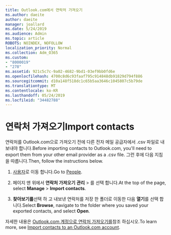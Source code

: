 ```yaml
---
title: Outlook.com에서 연락처 가져오기
ms.author: daeite
author: daeite
manager: joallard
ms.date: 5/24/2019
ms.audience: Admin
ms.topic: article
ROBOTS: NOINDEX, NOFOLLOW
localization_priority: Normal
ms.collection: Adm_O365
ms.custom:
- "8000019"
- "278"
ms.assetid: 921c5c7c-9a02-4682-9bd1-03ef9bb0fd6e
ms.openlocfilehash: 4700c8d6c93faaf795c914848db91829d794f886
ms.sourcegitcommit: d10a148f518dc1c65b5aa3646c1045807c5b79de
ms.translationtype: MT
ms.contentlocale: ko-KR
ms.lasthandoff: 05/24/2019
ms.locfileid: "34482788"
---
```

# <a name="import-contacts"></a><span data-ttu-id="0847a-102">연락처 가져오기</span><span class="sxs-lookup"><span data-stu-id="0847a-102">Import contacts</span></span>

<span data-ttu-id="0847a-103">연락처를 Outlook.com으로 가져오기 전에 다른 전자 메일 공급자에서 .csv 파일로 내보내야 합니다.</span><span class="sxs-lookup"><span data-stu-id="0847a-103">Before importing contacts to Outlook.com, you'll need to export them from your other email provider as a .csv file.</span></span> <span data-ttu-id="0847a-104">그런 후에 다음 지침을 따릅니다.</span><span class="sxs-lookup"><span data-stu-id="0847a-104">Then, follow the instructions below.</span></span>
  
1. <span data-ttu-id="0847a-105">[사용자](https://outlook.live.com/people/)로 이동 합니다.</span><span class="sxs-lookup"><span data-stu-id="0847a-105">Go to [People](https://outlook.live.com/people/).</span></span>

2. <span data-ttu-id="0847a-106">페이지 맨 위에서 **연락처 가져오기** **관리** \> 를 선택 합니다.</span><span class="sxs-lookup"><span data-stu-id="0847a-106">At the top of the page, select **Manage** \> **Import contacts**.</span></span>

3. <span data-ttu-id="0847a-107">**찾아보기를**선택 하 고 내보낸 연락처를 저장 한 폴더로 이동한 다음 **열기**를 선택 합니다.</span><span class="sxs-lookup"><span data-stu-id="0847a-107">Select **Browse**, navigate to the folder where you saved your exported contacts, and select **Open**.</span></span>

<span data-ttu-id="0847a-108">자세한 내용은 [Outlook.com 계정으로 연락처 가져오기를](https://go.microsoft.com/fwlink/p/?linkid=873136)참조 하십시오.</span><span class="sxs-lookup"><span data-stu-id="0847a-108">To learn more, see [Import contacts to an Outlook.com account](https://go.microsoft.com/fwlink/p/?linkid=873136).</span></span>